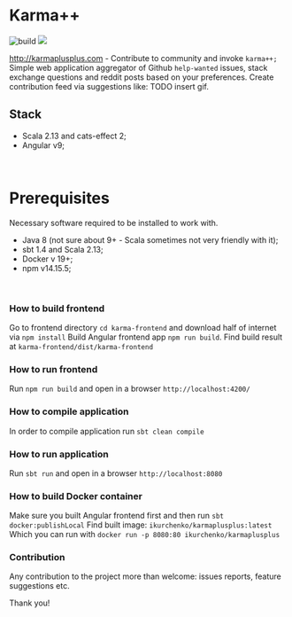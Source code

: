 # Karma++
![build](https://github.com/IvannKurchenko/karma-plus-plus/actions/workflows/build_main.yml/badge.svg)
![](demo.gif)

http://karmaplusplus.com - Contribute to community and invoke `karma++;`
Simple web application aggregator of Github `help-wanted` issues, stack exchange questions and reddit posts based on your preferences.
Create contribution feed via suggestions like:
TODO insert gif.
<br>

## Stack
- Scala 2.13 and cats-effect 2;
- Angular v9;
<br>

# Prerequisites
Necessary software required to be installed to work with.

- Java 8 (not sure about 9+ - Scala sometimes not very friendly with it);
- sbt 1.4 and Scala 2.13;
- Docker v 19+;
- npm v14.15.5;
<br>

### How to build frontend
Go to frontend directory `cd karma-frontend` and download half of internet via `npm install`
Build Angular frontend app `npm run build`. Find build result at `karma-frontend/dist/karma-frontend`
<br>

### How to run frontend
Run `npm run build` and open in a browser `http://localhost:4200/` <br>

### How to compile application
In order to compile application run `sbt clean compile`<br>

### How to run application
Run `sbt run` and open in a browser `http://localhost:8080`<br>

### How to build Docker container
Make sure you built Angular frontend first and then run `sbt docker:publishLocal`
Find built image: `ikurchenko/karmaplusplus:latest`
Which you can run with `docker run -p 8080:80 ikurchenko/karmaplusplus`

### Contribution
Any contribution to the project more than welcome: issues reports, feature suggestions etc.

Thank you!
